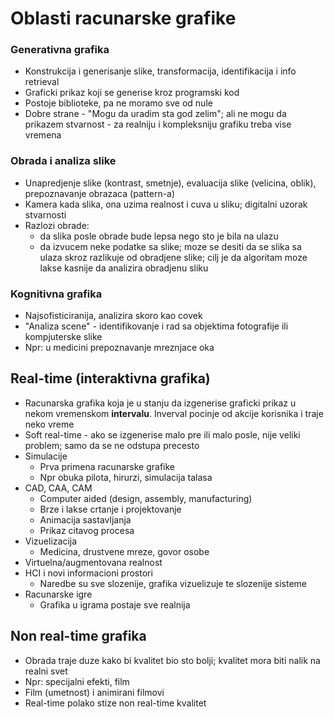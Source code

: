 # Oblasti racunarske grafike

### Generativna grafika
- Konstrukcija i generisanje slike, transformacija, identifikacija i info retrieval
- Graficki prikaz koji se generise kroz programski kod
- Postoje biblioteke, pa ne moramo sve od nule
- Dobre strane - "Mogu da uradim sta god zelim"; ali ne mogu da prikazem stvarnost - za realniju i kompleksniju grafiku treba vise vremena
### Obrada i analiza slike
- Unapredjenje slike (kontrast, smetnje), evaluacija slike (velicina, oblik), prepoznavanje obrazaca (pattern-a)
- Kamera kada slika, ona uzima realnost i cuva u sliku; digitalni uzorak stvarnosti
- Razlozi obrade:
    - da slika posle obrade bude lepsa nego sto je bila na ulazu
    - da izvucem neke podatke sa slike; moze se desiti da se slika sa ulaza skroz razlikuje od obradjene slike; cilj je da algoritam moze lakse kasnije da analizira obradjenu sliku
### Kognitivna grafika
- Najsofisticiranija, analizira skoro kao covek
- "Analiza scene" - identifikovanje i rad sa objektima fotografije ili kompjuterske slike
- Npr: u medicini prepoznavanje mreznjace oka

## Real-time (interaktivna grafika)
- Racunarska grafika koja je u stanju da izgenerise graficki prikaz u nekom vremenskom **intervalu**. Inverval pocinje od akcije korisnika i traje neko vreme
- Soft real-time - ako se izgenerise malo pre ili malo posle, nije veliki problem; samo da se ne odstupa precesto
- Simulacije
    - Prva primena racunarske grafike
    - Npr obuka pilota, hirurzi, simulacija talasa
- CAD, CAA, CAM
    - Computer aided (design, assembly, manufacturing)
    - Brze i lakse crtanje i projektovanje
    - Animacija sastavljanja
    - Prikaz citavog procesa
- Vizuelizacija
    - Medicina, drustvene mreze, govor osobe
- Virtuelna/augmentovana realnost
- HCI i novi informacioni prostori
    - Naredbe su sve slozenije, grafika vizuelizuje te slozenije sisteme
- Racunarske igre
    - Grafika u igrama postaje sve realnija
## Non real-time grafika
- Obrada traje duze kako bi kvalitet bio sto bolji; kvalitet mora biti nalik na realni svet
- Npr: specijalni efekti, film
- Film (umetnost) i animirani filmovi
- Real-time polako stize non real-time kvalitet 